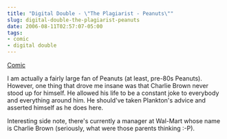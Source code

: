 ```yaml
---
title: "Digital Double - \"The Plagiarist - Peanuts\""
slug: digital-double-the-plagiarist-peanuts
date: 2006-08-11T02:57:07-05:00
tags:
- comic
- digital double
---
```

[Comic](http://digitaldouble.smackjeeves.com/comics/54194/)

I am actually a fairly large fan of Peanuts (at least, pre-80s Peanuts). However, one thing that drove me insane was that Charlie Brown never stood up for himself. He allowed his life to be a constant joke to everybody and everything around him. He should've taken Plankton's advice and asserted himself as he does here.

Interesting side note, there's currently a manager at Wal-Mart whose name is Charlie Brown (seriously, what were those parents thinking :-P).

